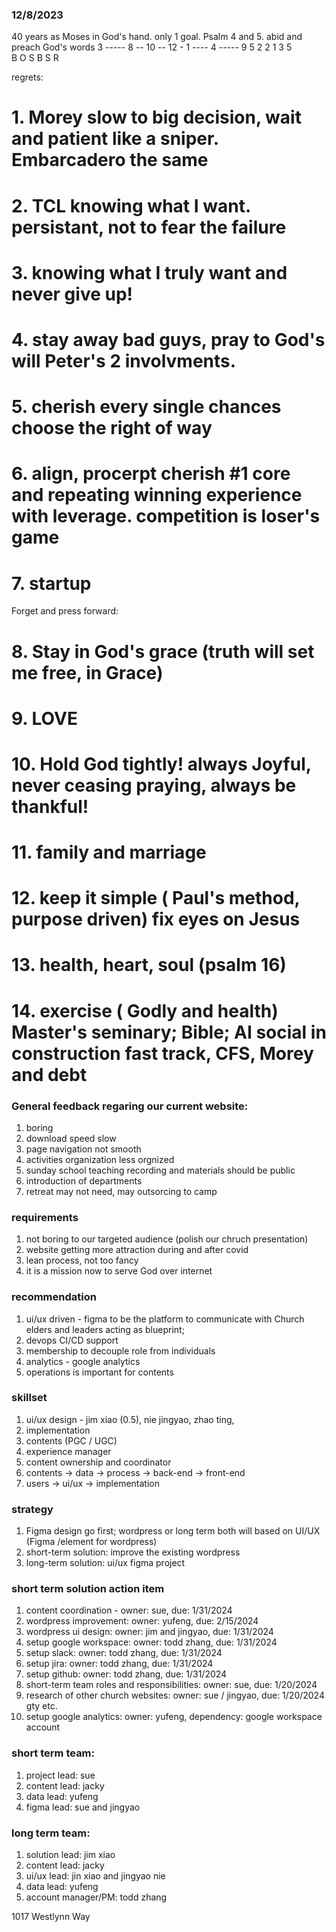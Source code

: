 

### 12/8/2023
40 years as Moses in God's hand. only 1 goal. Psalm 4 and 5.  abid and preach God's words
3 ----- 8 -- 10 -- 12 - 1 ---- 4 ----- 9
   5       2     2     1    3     5     
   B       O     S     B    S     R

regrets:
# 1. Morey slow to big decision, wait and patient like a sniper. Embarcadero the same
# 2. TCL knowing what I want. persistant, not to fear the failure
# 3. knowing what I truly want and never give up! 
# 4. stay away bad guys, pray to God's will Peter's 2 involvments. 
# 5. cherish every single chances choose the right of way
# 6. align, procerpt cherish #1 core and repeating winning experience with leverage. competition is loser's game
# 7. startup

Forget and press forward:
# 8. Stay in God's grace   (truth will set me free, in Grace)
# 9. LOVE  
# 10. Hold God tightly! always Joyful, never ceasing praying, always be thankful!
# 11. family and marriage
# 12. keep it simple ( Paul's method, purpose driven)  fix eyes on Jesus
# 13. health, heart, soul (psalm 16)
# 14. exercise ( Godly and health)   Master's seminary; Bible;  AI social in construction fast track, CFS, Morey and debt




### General feedback regaring our current website:

1. boring
2. download speed slow
3. page navigation not smooth
4. activities organization less orgnized
5. sunday school teaching recording and materials should be public
6. introduction of departments
7. retreat may not need, may outsorcing to camp


### requirements

1. not boring to our targeted audience (polish our chruch presentation)
2. website getting more attraction during and after covid
3. lean process, not too fancy
4. it is a mission now to serve God over internet

### recommendation

1. ui/ux driven - figma to be the platform to communicate with Church elders and leaders acting as blueprint;
2. devops CI/CD support
3. membership to decouple role from individuals
4. analytics - google analytics
5. operations is important for contents

### skillset

1. ui/ux design - jim xiao (0.5), nie jingyao, zhao ting, 
2. implementation
3. contents (PGC / UGC)
4. experience manager
5. content ownership and coordinator
6. contents -> data -> process -> back-end -> front-end
7. users -> ui/ux -> implementation


### strategy

1. Figma design go first; wordpress or long term both will based on UI/UX (Figma /element for wordpress)
2. short-term solution: improve the existing wordpress
3. long-term solution: ui/ux figma project


### short term solution action item

1. content coordination - owner: sue, due: 1/31/2024
2. wordpress improvement: owner: yufeng, due: 2/15/2024
3. wordpress ui design: owner: jim and jingyao, due: 1/31/2024
4. setup google workspace: owner: todd zhang, due: 1/31/2024
5. setup slack: owner: todd zhang, due: 1/31/2024
6. setup jira: owner: todd zhang, due: 1/31/2024
7. setup github: owner: todd zhang, due: 1/31/2024
8. short-term team roles and responsibilities: owner: sue, due: 1/20/2024
9. research of other church websites: owner: sue / jingyao, due: 1/20/2024 gty etc.
10. setup google analytics: owner: yufeng, dependency: google workspace account



### short term team:

1. project lead: sue
2. content lead: jacky
3. data lead: yufeng
4. figma lead: sue and jingyao


### long term team:

1. solution lead: jim xiao
2. content lead: jacky
3. ui/ux lead: jin xiao and jingyao nie
4. data lead: yufeng
5. account manager/PM: todd zhang


1017 Westlynn Way